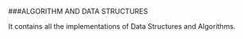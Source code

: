 ###ALGORITHM AND DATA STRUCTURES

It contains all the implementations of Data Structures and Algorithms. 
